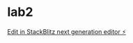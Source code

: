 # lab2

[Edit in StackBlitz next generation editor ⚡️](https://stackblitz.com/~/github.com/adamnlaurier/lab2)